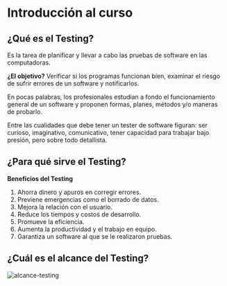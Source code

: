 # Introducción al curso

## ¿Qué es el Testing?

Es la tarea de planificar y llevar a cabo las pruebas de software en las computadoras. 

**¿El objetivo?** Verificar si los programas funcionan bien, examinar el riesgo de sufrir errores de un software y notificarlos.

En pocas palabras, los profesionales estudian a fondo el funcionamiento general de un software y proponen formas, planes, métodos y/o maneras de probarlo. 

Entre las cualidades que debe tener un tester de software figuran: ser curioso, imaginativo, comunicativo, tener capacidad para trabajar bajo presión, pero sobre todo detallista. 

## ¿Para qué sirve el Testing?

**Beneficios del Testing**

1. Ahorra dinero y apuros en corregir errores.
2. Previene emergencias como el borrado de datos.
3. Mejora la relación con el usuario.
4. Reduce los tiempos y costos de desarrollo.
5. Promueve la eficiencia.
6. Aumenta la productividad y el trabajo en equipo.
7. Garantiza un software al que se le realizaron pruebas.

## ¿Cuál es el alcance del Testing?

![alcance-testing](https://aulaonline.com.ar/aula/pluginfile.php/187/mod_page/content/3/defectos.jpg)